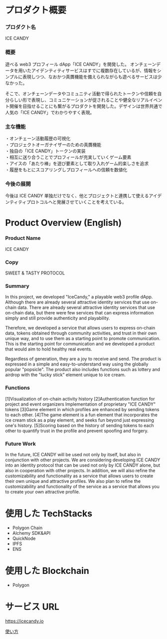 # プロダクト概要

### プロダクト名

ICE CANDY

### 概要

遊べる web3 プロフィール dApp「ICE CANDY」を開発した。
オンチェーンデータを用いたアイデンティティサービスはすでに複数存在しているが、情報をシンプルに表現しつつ、なおかつ真贋機能を備えられながらも遊べるサービスは少なかった。

そこで、オンチェーンデータやコミュニティ活動で得られたトークンや信頼を自分らしい形で表現し、コミュニケーションが促されることや健全なリアルイベント開催を目指せることにも繋がるプロダクトを開発した。デザインは世界共通で人気の「ICE CANDY」でわかりやすく表現。

### 主な機能

・オンチェーン活動履歴の可視化  
・プロジェクトオーガナイザーのための真贋機能  
・独自の「ICE CANDY」トークンの実装  
・相互に送り合うことでプロフィールが充実していくゲーム要素  
・アイスの「あたり棒」を遊び要素として取り入れゲーム的楽しさを追求  
・履歴をもとにスコアリングしプロフィールへの信頼を数値化

### 今後の展開

今後は ICE CANDY 単独だけでなく、他とプロジェクトと連携して使えるアイデンティティプロトコルへと発展させていくことを考えている。

# Product Overview (English)

### Product Name

ICE CANDY

### Copy

SWEET & TASTY PROTOCOL

### Summary

In this project, we developed "IceCandy," a playable web3 profile dApp.
Although there are already several attractive identity services that use on-chain data. There are already several attractive identity services that use on-chain data, but there were few services that can express information simply and still provide authenticity and playability.

Therefore, we developed a service that allows users to express on-chain data, tokens obtained through community activities, and trust in their own unique way, and to use them as a starting point to promote communication.
This is the starting point for communication and we developed a product that would aim to hold healthy real events.

Regardless of generation, they are a joy to receive and send. The product is expressed in a simple and easy-to-understand way using the globally popular "popsicle". The product also includes functions such as lottery and airdrop with the "lucky stick" element unique to ice cream.

### Functions

[1]Visualization of on-chain activity history
[2]Authentication function for project and event organizers Implementation of proprietary "ICE CANDY" tokens
[3]Game element in which profiles are enhanced by sending tokens to each other.
[4]The game element is a fun element that incorporates the ice cream stick as a play element, and seeks fun beyond just expressing one's history.
[5]Scoring based on the history of sending tokens to each other to quantify trust in the profile and prevent spoofing and forgery.

### Future Work

In the future, ICE CANDY will be used not only by itself, but also in conjunction with other projects.
We are considering developing ICE CANDY into an identity protocol that can be used not only by ICE CANDY alone, but also in cooperation with other projects.
In addition, we will also refine the customizability and functionality as a service that allows users to create their own unique and attractive profiles.
We also plan to refine the customizability and functionality of the service as a service that allows you to create your own attractive profile.

# 使用した TechStacks

- Polygon Chain
- Alchemy SDK&API
- QuickNode
- IPFS
- ENS

# 使用した Blockchain

- Polygon

# サービス URL

https://icecandy.io

[使い方](https://code4japan-community.notion.site/IceCandy-6a76fd525b434751929ee98b6c068c09)
